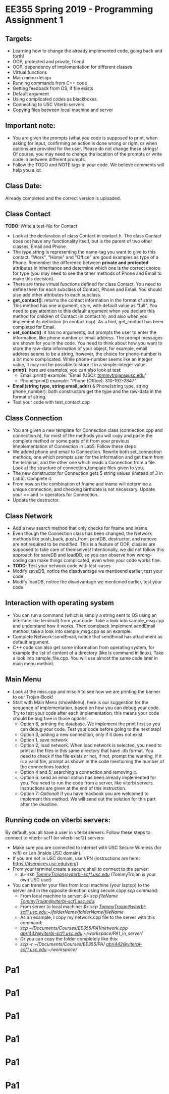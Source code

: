 # EE355 Spring 2019 - Programming Assignment 1

## Targets: 
- Learning how to change the already implemented code, going back and forth!
- OOP, protected and private, friend
- OOP, dependency of implementation for different classes 
- Virtual functions
- Main menu design
- Running commands from C++ code
- Getting feedback from OS, if file exists
- Default argument 
- Using complicated codes as blackboxes. 
- Connecting to USC Viterbi servers
- Copying files between local machine and server

## Important note: 
- You are given the prompts (what you code is supposed to print, when asking for input, confirming an action is done wrong or right, or when options are provided for the user. Please do not change these strings! Of course, you may need to change the location of the prompts or write code in between different prompts. 
- Follow the TODO and NOTE tags in your code. We believe comments will help you a lot. 

## Class Date:
Already completed and the correct version is uploaded. 

## Class Contact
**TODO**: Write a test-file for Contact
- Look at the declaration of class Contact in contact.h. The class Contact does not have any functionality itself, but is the parent of two other classes, Email and Phone.
- The *type* string is representing the name-tag you want to give to this contact. "Work", "Home" and "Office" are good examples as type of a Phone. Remember the difference between **private and protected** attributes in inheritance and determine which one is the correct choice for type (you may need to see the other methods of Phone and Email to make this decision).
- There are three virtual functions defined for class Contact. You need to define them for each subclass of Contact, Phone and Email. You should also add other attributes to each subclass. 
- **get_contact()**: returns the contact information in the format of string. This method has one argument, style, with default value as "full". You need to pay attention to this default argument when you declare this method for children of Contact (in contact.h), and also when you implement its definition (in contact.cpp). As a hint, get_contact has been completed for Email. 
- **set_contact()**: it has no arguments, but prompts the user to enter the information, like phone number or email address. The prompt messages are shown for you in the code. You need to think about how you want to store the raw-data information of your object, for example, email address seems to be a string, however, the choice for phone-number is a bit more complicated. While phone-number seems like an integer value, it may not be possible to store it in a simple-integer value. 
- **print()**: here are examples, you can also look at test:
    - Email::print() example: "Email (USC): tommytrojan@usc.edu"
    - Phone::print() example: "Phone (Office): 310-192-2847"
- **Email(string type, string email_addr)** & Phone(string type, string phone_number): both constructors get the type and the raw-data in the format of string. 
- Test your code with test_contact.cpp

## Class Connection
- You are given a new template for Connection class (connection.cpp and connection.h), for most of the methods you will copy and paste the complete method or some parts of it from your previous imnplementation of Connection in Lab5. Follow these steps
- We added phone and email to Connection. Rewrite both set_connection methods, one which prompts user for the information and get them from the terminal, and the other one which reads a Connection from a file. Look at the structure of connection_template files given to you. 
- The new constructor for Connection gets 5 string values (instead of 3 in Lab5). Complete it. 
- From now on the combination of fname and lname will determine a unique connection, and checking birthdate is not necessary. Update your == and != operators for Connection. 
- Update the destructor. 

## Class Network
- Add a new search method that only checks for fname and lname
- Even though the Connection class has been changed, the Network methods like push_back, push_from, printDB, destructor, and remove are not required to be modified. This is a feature of OOP, classes are supposed to take care of themselves! Intentionally, we did not follow this approach for saveDB and loadDB, so you can observe how wrong-coding can make things complicated, even when your code works fine.
- **TODO**: Test your network code with test-cases
- Modify saveDB, notice the disadvantage we mentioend earlier, test your code
- Modify loadDB, notice the disadvantage we mentioned earlier, test your code

## Interaction with operating system
- You can run a command (which is simply a string sent to OS using an interface like terminal) from your code. Take a look into sample_msg.cpp and understand how it works. Then comeback Implement sendEmail method, take a look into sample_msg.cpp as an example. 
- Complete Network::sendEmail, notice that sendEmail has attachment as default argument. 
- C++ code can also get some information from operating system, for example the list of content of a directory (like ls command in linux). Take a look into sample_file.cpp. You will use almost the same code later in main menu method. 

## Main Menu 
- Look at the misc.cpp and misc.h to see how we are printing the banner to our Trojan-Book! 
- Start with Main Menu (showMenu), here is our suggestion for the sequence of implementation, based on how you can debug your code. Try to test your code after each implementation, this means your code should be bug free in those options. 
    - Option 8, printing the database. We implement the print first so you can debug your code. Test your code before going to the next step! 
    - Option 3, adding a new connection, only if it does not exist 
    - Option 1, save network
    - Option 2, load network. When load network is selected, you need to print all the files in this same directory that have .db format. You need to check if the file exists or not, if not, prompt the warning, if it is a valid file, prompt as shown in the code mentioning the number of the connections loaded.  
    - Option 4 and 5: searching a connection and removing it. 
    - Option 6: send an email option has been already implemented for you. You need to run the code from a server, like viterbi servers. Instructions are given at the end of this instruction.  
    - Option 7: *Optional!* if you have macbook you are welcomed to implement this method. We will send out the solution for this part after the deadline. 


## Running code on viterbi servers:
By default, you all have a user in viterbi servers. Follow these steps to connect to viterbi-scf1 (or viterbi-scf2) servers:
- Make sure you are connected to internet with USC Secure Wireless (for wifi) or Lan (inside USC domain). 
- If you are not in USC domain, use VPN (instructions are here: https://itservices.usc.edu/vpn/)
- From your terminal create a secure shell to connect to the server: 
    - *$> ssh TommyTrojan@viterbi-scf1.usc.edu* (TommyTrojan is your own USC user)
- You can transfer your files from local machine (your laptop) to the server and in the opposite direction using secure copy *scp* command: 
    - From local machine to server: *$> scp fileName TommyTrojan@viterbi-scf1.usc.edu:<addres-in-server>*
    - From server to local machine: *$> scp TommyTrojan@viterbi-scf1.usc.edu:~/folderName/folderName/fileName <address-in-local-machine>*
    - As an example, I copy my network.cpp file to the server with this command: 
    - *scp \~/Documents/Courses/EE355/PA1/network.cpp abri442@viterbi-scf1.usc.edu:\~/workspace/PA1_in_server/*
    - Or you can copy the folder completely like this: 
    - *scp -r \~/Documents/Courses/EE355/PA/ abri442@viterbi-scf1.usc.edu:\~/workspace/* 

# Pa1
# Pa1
# Pa1
# Pa1
# Pa1
# Pa1
